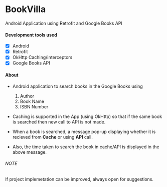# BookVilla
  Android Application using Retrofit and Google Books API 

#### Development tools used
  - [x] Android
  - [x] Retrofit 
  - [x] OkHttp Caching/Interceptors
  - [x] Google Books API

#### About
  * Android application to search books in the Google Books using
    1. Author
    1. Book Name
    1. ISBN Number
  
  * Caching is supported in the App (using OkHttp) so that if the same book is searched then new call to API is not made.
  
  * When a book is searched, a message pop-up displaying whether it is recieved from **Cache** or using **API** call.
  
  * Also, the time taken to search the book in cache/API is displayed in the above message.
  
###### NOTE
If project implemetation can be improved, always open for suggestions.
